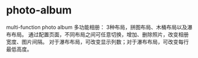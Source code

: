 # photo-album
multi-function photo album
多功能相册：
3种布局，拼图布局、木桶布局以及瀑布布局。
通过配置页面，不同布局之间可任意切换，增加、删除照片，改变相册宽度、图片间隔。
对于瀑布布局，可改变显示列数；对于瀑布布局，可改变每行最低高度。

